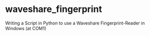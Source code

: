 # waveshare_fingerprint
Writing a Script in Python to use a Waveshare Fingerprint-Reader in Windows (at COM1)

